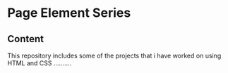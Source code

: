 # Page Element Series
## Content
This repository includes some of the projects that i have worked on using HTML and CSS
..........

